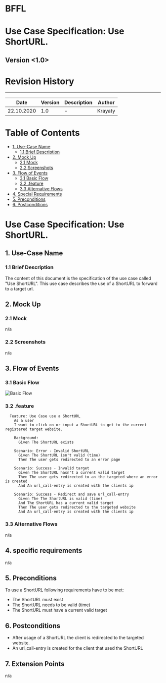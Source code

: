 # BFFL
# Use Case Specification: Use ShortURL.

## Version <1.0>

# Revision History
-----

|    Date    | Version | Description | Author |
|------------|---------|-------------|--------|
| 22.10.2020 |   1.0   |  -  | Krayaty |

# Table of Contents

- [1. Use-Case Name](#1-Use-Case-Name)
  * [1.1 Brief Description](#11-Brief-Description)
- [2. Mock Up](#2-Mock-Up)
  * [2.1 Mock](#21-Mock)
  * [2.2 Screenshots](#22-Screenshots)
- [3. Flow of Events](#3-Flow-of-Events)
  * [3.1 Basic Flow](#31-Basic-Flow)
  * [3.2 .feature](#32-.feature)
  * [3.3 Alternative Flows](#33-Alternative-Flows)
- [4. Special Requirements](#4-special-requirements)
- [5. Preconditions](#5-Preconditions)
- [6. Postconditions](#6-Postconditions)

# Use Case Specification: Use ShortURL.

## 1. Use-Case Name  
### 1.1 Brief Description
The content of this document is the specification of the use case called "Use ShortURL".
This use case describes the use of a ShortURL to forward to a target url.

## 2. Mock Up
### 2.1 Mock
n/a

### 2.2 Screenshots
n/a


## 3. Flow of Events
### 3.1 Basic Flow
![Basic Flow](./UC_Use-URL_flow)

### 3.2 .feature
``` Cucumber
  Feature: Use Case use a ShortURL
    As a user
    I want to click on or input a ShortURL to get to the current registered target website.

    Background:
      Given The ShortURL exists

    Scenario: Error - Invalid ShortURL
      Given The ShortURL isn't valid (time)
      Then The user gets redirected to an error page

    Scenario: Success - Invalid target
      Given The ShortURL hasn't a current valid target
      Then The user gets redirected to an the targeted where an error is created
      And An url_call-entry is created with the clients ip

    Scenario: Success - Redirect and save url_call-entry
      Given The The ShortURL is valid (time)
      And The ShortURL has a current valid target
      Then The user gets redirected to the targeted website
      And An url_call-entry is created with the clients ip
```

### 3.3 Alternative Flows
n/a


## 4. specific requirements
n/a


## 5. Preconditions
To use a ShortURL following requirements have to be met:
- The ShortURL must exist
- The ShortURL needs to be valid (time)
- The ShortURL must have a current valid target


## 6. Postconditions
- After usage of a ShortURL the client is redirected to the targeted website.
- An url_call-entry is created for the client that used the ShortURL


## 7. Extension Points
n/a
